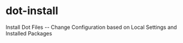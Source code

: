 # dot-install
Install Dot Files -- Change Configuration based on Local Settings and Installed Packages
